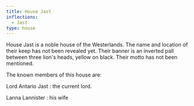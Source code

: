 ```yaml
---
title: House Jast
inflections:
  - Jast
type: house
---
```


House Jast is a noble house of the Westerlands. The name and location of their keep has not been revealed yet. Their banner is an inverted pall between three lion's heads, yellow on black. Their motto has not been mentioned.

The known members of this house are:

Lord Antario Jast : the current lord.

Lanna Lannister : his wife


